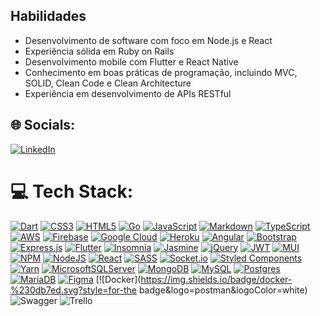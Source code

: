 ## Habilidades

- Desenvolvimento de software com foco em Node.js e React
- Experiência sólida em Ruby on Rails
- Desenvolvimento mobile com Flutter e React Native
- Conhecimento em boas práticas de programação, incluindo MVC, SOLID, Clean Code e Clean Architecture
- Experiência em desenvolvimento de APIs RESTful

## 🌐 Socials:
[![LinkedIn](https://img.shields.io/badge/LinkedIn-%230077B5.svg?logo=linkedin&logoColor=white)](https://www.linkedin.com/in/f%C3%A1bio-souza-b223601a3/) 

# 💻 Tech Stack:
[![Dart](https://img.shields.io/badge/dart-%230175C2.svg?style=for-the-badge&logo=dart&logoColor=white)](link_para_seu_perfil)
[![CSS3](https://img.shields.io/badge/css3-%231572B6.svg?style=for-the-badge&logo=css3&logoColor=white)](link_para_seu_perfil)
[![HTML5](https://img.shields.io/badge/html5-%23E34F26.svg?style=for-the-badge&logo=html5&logoColor=white)](link_para_seu_perfil)
[![Go](https://img.shields.io/badge/go-%2300ADD8.svg?style=for-the-badge&logo=go&logoColor=white)](link_para_seu_perfil)
[![JavaScript](https://img.shields.io/badge/javascript-%23323330.svg?style=for-the-badge&logo=javascript&logoColor=%23F7DF1E)](link_para_seu_perfil)
[![Markdown](https://img.shields.io/badge/markdown-%23000000.svg?style=for-the-badge&logo=markdown&logoColor=white)](link_para_seu_perfil)
[![TypeScript](https://img.shields.io/badge/typescript-%23007ACC.svg?style=for-the-badge&logo=typescript&logoColor=white)](link_para_seu_perfil)
[![AWS](https://img.shields.io/badge/AWS-%23FF9900.svg?style=for-the-badge&logo=amazon-aws&logoColor=white)](link_para_seu_perfil)
[![Firebase](https://img.shields.io/badge/firebase-%23039BE5.svg?style=for-the-badge&logo=firebase)](link_para_seu_perfil)
[![Google Cloud](https://img.shields.io/badge/Google%20Cloud-%234285F4.svg?style=for-the-badge&logo=google-cloud&logoColor=white)](link_para_seu_perfil)
[![Heroku](https://img.shields.io/badge/heroku-%23430098.svg?style=for-the-badge&logo=heroku&logoColor=white)](link_para_seu_perfil)
[![Angular](https://img.shields.io/badge/angular-%23DD0031.svg?style=for-the-badge&logo=angular&logoColor=white)](link_para_seu_perfil)
[![Bootstrap](https://img.shields.io/badge/bootstrap-%23563D7C.svg?style=for-the-badge&logo=bootstrap&logoColor=white)](link_para_seu_perfil)
[![Express.js](https://img.shields.io/badge/express.js-%23404d59.svg?style=for-the-badge&logo=express&logoColor=%2361DAFB)](link_para_seu_perfil)
[![Flutter](https://img.shields.io/badge/Flutter-%2302569B.svg?style=for-the-badge&logo=Flutter&logoColor=white)](link_para_seu_perfil)
[![Insomnia](https://img.shields.io/badge/Insomnia-black?style=for-the-badge&logo=insomnia&logoColor=5849BE)](link_para_seu_perfil)
[![Jasmine](https://img.shields.io/badge/jasmine-%238A4182.svg?style=for-the-badge&logo=jasmine&logoColor=white)](link_para_seu_perfil)
[![jQuery](https://img.shields.io/badge/jquery-%230769AD.svg?style=for-the-badge&logo=jquery&logoColor=white)](link_para_seu_perfil)
[![JWT](https://img.shields.io/badge/JWT-black?style=for-the-badge&logo=JSON%20web%20tokens)](link_para_seu_perfil)
[![MUI](https://img.shields.io/badge/MUI-%230081CB.svg?style=for-the-badge&logo=material-ui&logoColor=white)](link_para_seu_perfil)
[![NPM](https://img.shields.io/badge/NPM-%23000000.svg?style=for-the-badge&logo=npm&logoColor=white)](link_para_seu_perfil)
[![NodeJS](https://img.shields.io/badge/node.js-6DA55F?style=for-the-badge&logo=node.js&logoColor=white)](link_para_seu_perfil)
[![React](https://img.shields.io/badge/react-%2320232a.svg?style=for-the-badge&logo=react&logoColor=%2361DAFB)](link_para_seu_perfil)
[![SASS](https://img.shields.io/badge/SASS-hotpink.svg?style=for-the-badge&logo=SASS&logoColor=white)](link_para_seu_perfil)
[![Socket.io](https://img.shields.io/badge/Socket.io-black?style=for-the-badge&logo=socket.io&badgeColor=010101)](link_para_seu_perfil)
[![Styled Components](https://img.shields.io/badge/styled--components-DB7093?style=for-the-badge&logo=styled-components&logoColor=white)](link_para_seu_perfil)
[![Yarn](https://img.shields.io/badge/yarn-%232C8EBB.svg?style=for-the-badge&logo=yarn&logoColor=white)](link_para_seu_perfil)
[![MicrosoftSQLServer](https://img.shields.io/badge/Microsoft%20SQL%20Sever-CC2927?style=for-the-badge&logo=microsoft%20sql%20server&logoColor=white)](link_para_seu_perfil)
[![MongoDB](https://img.shields.io/badge/MongoDB-%234ea94b.svg?style=for-the-badge&logo=mongodb&logoColor=white)](link_para_seu_perfil)
[![MySQL](https://img.shields.io/badge/mysql-%2300f.svg?style=for-the-badge&logo=mysql&logoColor=white)](link_para_seu_perfil)
[![Postgres](https://img.shields.io/badge/postgres-%23316192.svg?style=for-the-badge&logo=postgresql&logoColor=white)](link_para_seu_perfil)
[![MariaDB](https://img.shields.io/badge/MariaDB-003545?style=for-the-badge&logo=mariadb&logoColor=white)](link_para_seu_perfil)
[![Figma](https://img.shields.io/badge/figma-%23F24E1E.svg?style=for-the-badge&logo=figma&logoColor=white)](link_para_seu_perfil)
[![Docker](https://img.shields.io/badge/docker-%230db7ed.svg?style=for-the
badge&logo=postman&logoColor=white) ![Swagger](https://img.shields.io/badge/-Swagger-%23Clojure?style=for-the-badge&logo=swagger&logoColor=white) ![Trello](https://img.shields.io/badge/Trello-%23026AA7.svg?style=for-the-badge&logo=Trello&logoColor=white)
